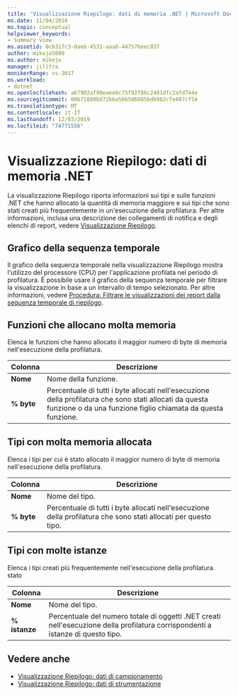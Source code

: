 ```yaml
---
title: 'Visualizzazione Riepilogo: dati di memoria .NET | Microsoft Docs'
ms.date: 11/04/2016
ms.topic: conceptual
helpviewer_keywords:
- Summary view
ms.assetid: 0cb317c3-0ae6-4531-aaa8-447576eec037
author: mikejo5000
ms.author: mikejo
manager: jillfra
monikerRange: vs-2017
ms.workload:
- dotnet
ms.openlocfilehash: a67902af99eaee6c75f92f86c2481dfc2afd744e
ms.sourcegitcommit: 00b71889bd72b6a566586885bdb982cfe807cf54
ms.translationtype: MT
ms.contentlocale: it-IT
ms.lasthandoff: 12/03/2019
ms.locfileid: "74771556"
---
```

# <a name="summary-view---net-memory-data"></a>Visualizzazione Riepilogo: dati di memoria .NET
La visualizzazione Riepilogo riporta informazioni sui tipi e sulle funzioni .NET che hanno allocato la quantità di memoria maggiore e sui tipi che sono stati creati più frequentemente in un'esecuzione della profilatura. Per altre informazioni, inclusa una descrizione dei collegamenti di notifica e degli elenchi di report, vedere [Visualizzazione Riepilogo](../profiling/summary-view.md).

## <a name="timeline-graph"></a>Grafico della sequenza temporale
 Il grafico della sequenza temporale nella visualizzazione Riepilogo mostra l'utilizzo del processore (CPU) per l'applicazione profilata nel periodo di profilatura. È possibile usare il grafico della sequenza temporale per filtrare la visualizzazione in base a un intervallo di tempo selezionato. Per altre informazioni, vedere [Procedura: Filtrare le visualizzazioni dei report dalla sequenza temporale di riepilogo](../profiling/how-to-filter-report-views-from-the-summary-timeline.md).

## <a name="functions-allocating-most-memory"></a>Funzioni che allocano molta memoria
 Elenca le funzioni che hanno allocato il maggior numero di byte di memoria nell'esecuzione della profilatura.

|Colonna|Descrizione|
|------------|-----------------|
|**Nome**|Nome della funzione.|
|**% byte**|Percentuale di tutti i byte allocati nell'esecuzione della profilatura che sono stati allocati da questa funzione o da una funzione figlio chiamata da questa funzione.|

## <a name="types-with-most-memory-allocated"></a>Tipi con molta memoria allocata
 Elenca i tipi per cui è stato allocato il maggior numero di byte di memoria nell'esecuzione della profilatura.

|Colonna|Descrizione|
|------------|-----------------|
|**Nome**|Nome del tipo.|
|**% byte**|Percentuale di tutti i byte allocati nell'esecuzione della profilatura che sono stati allocati per questo tipo.|

## <a name="types-with-most-instances"></a>Tipi con molte istanze
 Elenca i tipi creati più frequentemente nell'esecuzione della profilatura. stato

|Colonna|Descrizione|
|------------|-----------------|
|**Nome**|Nome del tipo.|
|**% istanze**|Percentuale del numero totale di oggetti .NET creati nell'esecuzione della profilatura corrispondenti a istanze di questo tipo.|

## <a name="see-also"></a>Vedere anche
- [Visualizzazione Riepilogo: dati di campionamento](../profiling/summary-view-sampling-data.md)
- [Visualizzazione Riepilogo: dati di strumentazione](../profiling/summary-view-instrumentation-data.md)
